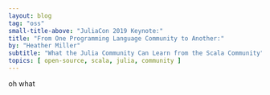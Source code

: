 ```yaml
---
layout: blog
tag: "oss"
small-title-above: "JuliaCon 2019 Keynote:"
title: "From One Programming Language Community to Another:"
by: "Heather Miller"
subtitle: "What the Julia Community Can Learn from the Scala Community"
topics: [ open-source, scala, julia, community ]
---
```


<i class="fas fa-video"></i>

 oh what
